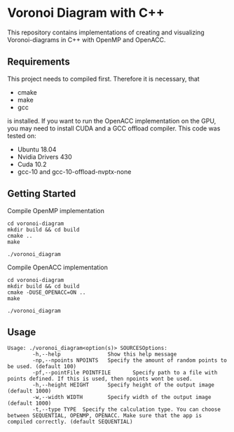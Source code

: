 # Voronoi Diagram with C++

This repository contains implementations of creating and visualizing Voronoi-diagrams in C++ with OpenMP and OpenACC. 

## Requirements
This project needs to compiled first. Therefore it is necessary, that
- cmake
- make
- gcc

is installed. If you want to run the OpenACC implementation on the GPU, you may need to install CUDA and a GCC offload compiler. This code was tested on:
- Ubuntu 18.04
- Nvidia Drivers 430
- Cuda 10.2
- gcc-10 and gcc-10-offload-nvptx-none

## Getting Started
Compile OpenMP implementation

```
cd voronoi-diagram
mkdir build && cd build
cmake ..
make

./voronoi_diagram
```

Compile OpenACC implementation
```
cd voronoi-diagram
mkdir build && cd build
cmake -DUSE_OPENACC=ON ..
make

./voronoi_diagram
```

## Usage
```
Usage: ./voronoi_diagram<option(s)> SOURCESOptions:
        -h,--help               Show this help message
        -np,--npoints NPOINTS   Specify the amount of random points to be used. (default 100) 
        -pf,--pointFile POINTFILE       Specify path to a file with points defined. If this is used, then npoints wont be used.
        -h,--height HEIGHT      Specify height of the output image (default 1000)
        -w,--width WIDTH        Specify width of the output image (default 1000)
        -t,--type TYPE  Specify the calculation type. You can choose between SEQUENTIAL, OPENMP, OPENACC. Make sure that the app is compiled correctly. (default SEQUENTIAL)
```



